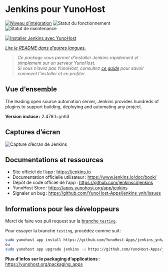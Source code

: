 <!--
Nota bene : ce README est automatiquement généré par <https://github.com/YunoHost/apps/tree/master/tools/readme_generator>
Il NE doit PAS être modifié à la main.
-->

# Jenkins pour YunoHost

[![Niveau d’intégration](https://apps.yunohost.org/badge/integration/jenkins)](https://ci-apps.yunohost.org/ci/apps/jenkins/)
![Statut du fonctionnement](https://apps.yunohost.org/badge/state/jenkins)
![Statut de maintenance](https://apps.yunohost.org/badge/maintained/jenkins)

[![Installer Jenkins avec YunoHost](https://install-app.yunohost.org/install-with-yunohost.svg)](https://install-app.yunohost.org/?app=jenkins)

*[Lire le README dans d'autres langues.](./ALL_README.md)*

> *Ce package vous permet d’installer Jenkins rapidement et simplement sur un serveur YunoHost.*  
> *Si vous n’avez pas YunoHost, consultez [ce guide](https://yunohost.org/install) pour savoir comment l’installer et en profiter.*

## Vue d’ensemble

The leading open source automation server, Jenkins provides hundreds of plugins to support building, deploying and automating any project. 


**Version incluse :** 2.479.1~ynh3

## Captures d’écran

![Capture d’écran de Jenkins](./doc/screenshots/screenshot1.png)

## Documentations et ressources

- Site officiel de l’app : <https://jenkins.io>
- Documentation officielle utilisateur : <https://www.jenkins.io/doc/book/>
- Dépôt de code officiel de l’app : <https://github.com/jenkinsci/jenkins>
- YunoHost Store : <https://apps.yunohost.org/app/jenkins>
- Signaler un bug : <https://github.com/YunoHost-Apps/jenkins_ynh/issues>

## Informations pour les développeurs

Merci de faire vos pull request sur la [branche `testing`](https://github.com/YunoHost-Apps/jenkins_ynh/tree/testing).

Pour essayer la branche `testing`, procédez comme suit :

```bash
sudo yunohost app install https://github.com/YunoHost-Apps/jenkins_ynh/tree/testing --debug
ou
sudo yunohost app upgrade jenkins -u https://github.com/YunoHost-Apps/jenkins_ynh/tree/testing --debug
```

**Plus d’infos sur le packaging d’applications :** <https://yunohost.org/packaging_apps>
